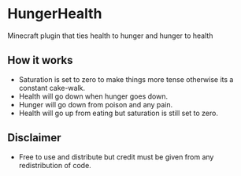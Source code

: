 # HungerHealth
Minecraft plugin that ties health to hunger and hunger to health


## How it works
- Saturation is set to zero to make things more tense otherwise its a constant cake-walk.
- Health will go down when hunger goes down.
- Hunger will go down from poison and any pain.
- Health will go up from eating but saturation is still set to zero.


## Disclaimer
- Free to use and distribute but credit must be given from any redistribution of code.
